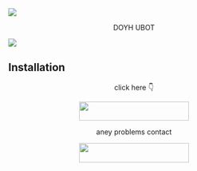 
<img src="https://user-images.githubusercontent.com/73097560/115834477-dbab4500-a447-11eb-908a-139a6edaec5c.gif">

<p align="center">DOYH UBOT </p>

<img src="https://readme-typing-svg.herokuapp.com?color=FF0000&width=420&lines=𝗙𝗢𝗥𝗞+𝗧𝗛𝗜𝗦+𝗥𝗘𝗣𝗢">

## Installation
<p align="center">click here 👇</p>

<p align="center">
    <a href="https://t.me/DYOH_USERBOT">
        <img src="https://img.shields.io/badge/Contact%20on%20Telegram-blue?style=for-the-badge&logo=telegram&color=black&labelColor=black&borderRadius=15" width="220" height="38.45"/>
    </a>




    
</p>


<p align="center">aney problems contact </p>


<p align="center">
    <a href="https://t.me/raoxc"> <!-- Replace 'yourusername' with your actual Telegram username -->
        <img src="https://img.shields.io/badge/Contact%20on%20Telegram-blue?style=for-the-badge&logo=telegram" width="220" height="38.45"/>
    </a>
</p>
